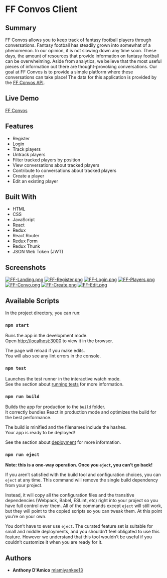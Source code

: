 # FF Convos Client

## Summary
FF Convos allows you to keep track of fantasy football players through conversations.
Fantasy football has steadily grown into somewhat of a phenomenon. In our opinion, it is
not slowing down any time soon. These days, the amount of resources that provide information
on fantasy football can be overwhelming. Aside from analytics, we believe that the most 
useful pieces of information out there are thought-provoking conversations. Our goal at FF 
Convos is to provide a simple platform where these conversations can take place!
The data for this application is provided by the [FF Convos API](https://github.com/miamiyankee13/ff-convos-api).

## Live Demo
[FF Convos](https://ff-convos-client.herokuapp.com/)

## Features
* Register
* Login
* Track players
* Untrack players
* Filter tracked players by position
* View conversations about tracked players
* Contribute to conversations about tracked players
* Create a player
* Edit an existing player

## Built With
* HTML
* CSS
* JavaScript
* React
* Redux
* React Router
* Redux Form
* Redux Thunk
* JSON Web Token (JWT)

## Screenshots
[![FF-Landing.png](https://i.postimg.cc/FH1fMMKF/FF-Landing.png)](https://postimg.cc/WdLbrfrx)
[![FF-Register.png](https://i.postimg.cc/c1M8w7jW/FF-Register.png)](https://postimg.cc/nMrztmpS)
[![FF-Login.png](https://i.postimg.cc/zXxbPz8P/FF-Login.png)](https://postimg.cc/rKtwDLdS)
[![FF-Players.png](https://i.postimg.cc/LXjgyj8z/FF-Players.png)](https://postimg.cc/njcLrj7z)
[![FF-Convo.png](https://i.postimg.cc/4NfH57k9/FF-Convo.png)](https://postimg.cc/23t5j55k)
[![FF-Create.png](https://i.postimg.cc/fyZt1kV1/FF-Create.png)](https://postimg.cc/Kkq8MGr5)
[![FF-Edit.png](https://i.postimg.cc/tJ5ZbyPJ/FF-Edit.png)](https://postimg.cc/RJWV1kgx)

## Available Scripts

In the project directory, you can run:

### `npm start`

Runs the app in the development mode.<br>
Open [http://localhost:3000](http://localhost:3000) to view it in the browser.

The page will reload if you make edits.<br>
You will also see any lint errors in the console.

### `npm test`

Launches the test runner in the interactive watch mode.<br>
See the section about [running tests](https://facebook.github.io/create-react-app/docs/running-tests) for more information.

### `npm run build`

Builds the app for production to the `build` folder.<br>
It correctly bundles React in production mode and optimizes the build for the best performance.

The build is minified and the filenames include the hashes.<br>
Your app is ready to be deployed!

See the section about [deployment](https://facebook.github.io/create-react-app/docs/deployment) for more information.

### `npm run eject`

**Note: this is a one-way operation. Once you `eject`, you can’t go back!**

If you aren’t satisfied with the build tool and configuration choices, you can `eject` at any time. This command will remove the single build dependency from your project.

Instead, it will copy all the configuration files and the transitive dependencies (Webpack, Babel, ESLint, etc) right into your project so you have full control over them. All of the commands except `eject` will still work, but they will point to the copied scripts so you can tweak them. At this point you’re on your own.

You don’t have to ever use `eject`. The curated feature set is suitable for small and middle deployments, and you shouldn’t feel obligated to use this feature. However we understand that this tool wouldn’t be useful if you couldn’t customize it when you are ready for it.

## Authors
* **Anthony D'Amico** [miamiyankee13](https://github.com/miamiyankee13)